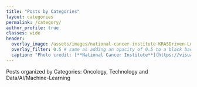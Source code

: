 ```yaml
---
title: "Posts by Categories"
layout: categories
permalink: /category/
author_profile: true
classes: wide
header:
  overlay_image: /assets/images/national-cancer-institute-KRASDriven-Lung-Cancer.jpg
  overlay_filter: 0.5 # same as adding an opacity of 0.5 to a black background
  caption: "Photo credit: [**National Cancer Institute**](https://visualsonline.cancer.gov)"
---
```

Posts organized by Categories: Oncology, Technology and Data/AI/Machine-Learning